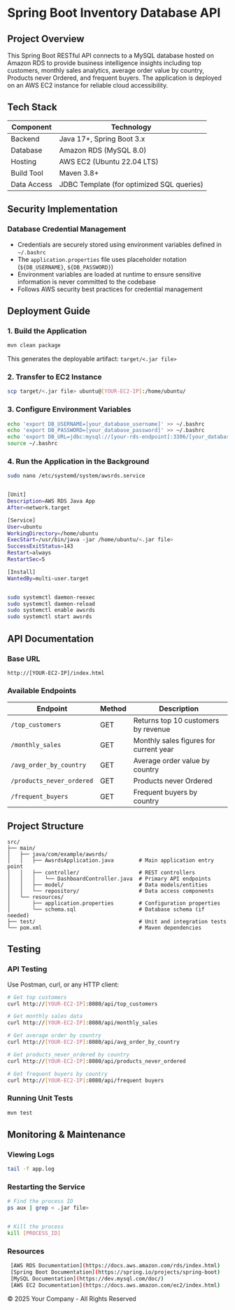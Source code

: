 # Spring Boot Inventory Database API

##  Project Overview
This Spring Boot RESTful API connects to a MySQL database hosted on Amazon RDS to provide business intelligence insights including top customers, monthly sales analytics, average order value by country, Products never Ordered, and frequent buyers. The application is deployed on an AWS EC2 instance for reliable cloud accessibility.

##  Tech Stack

| Component | Technology |
|-----------|------------|
| Backend | Java 17+, Spring Boot 3.x |
| Database | Amazon RDS (MySQL 8.0) |
| Hosting | AWS EC2 (Ubuntu 22.04 LTS) |
| Build Tool | Maven 3.8+ |
| Data Access | JDBC Template (for optimized SQL queries) |

##  Security Implementation

### Database Credential Management
- Credentials are securely stored using environment variables defined in `~/.bashrc`
- The `application.properties` file uses placeholder notation (`${DB_USERNAME}`, `${DB_PASSWORD}`)
- Environment variables are loaded at runtime to ensure sensitive information is never committed to the codebase
- Follows AWS security best practices for credential management

##  Deployment Guide

### 1. Build the Application
```bash
mvn clean package
```
This generates the deployable artifact: `target/<.jar file>`

### 2. Transfer to EC2 Instance
```bash
scp target/<.jar file> ubuntu@[YOUR-EC2-IP]:/home/ubuntu/
```

### 3. Configure Environment Variables
```bash
echo 'export DB_USERNAME=[your_database_username]' >> ~/.bashrc
echo 'export DB_PASSWORD=[your_database_password]' >> ~/.bashrc
echo 'export DB_URL=jdbc:mysql://[your-rds-endpoint]:3306/[your_database]' >> ~/.bashrc
source ~/.bashrc
```

### 4. Run the Application in the Background
```bash
sudo nano /etc/systemd/system/awsrds.service


[Unit]
Description=AWS RDS Java App
After=network.target

[Service]
User=ubuntu
WorkingDirectory=/home/ubuntu
ExecStart=/usr/bin/java -jar /home/ubuntu/<.jar file>
SuccessExitStatus=143
Restart=always
RestartSec=5

[Install]
WantedBy=multi-user.target


sudo systemctl daemon-reexec
sudo systemctl daemon-reload
sudo systemctl enable awsrds
sudo systemctl start awsrds
```

##  API Documentation

### Base URL
```
http://[YOUR-EC2-IP]/index.html
```

### Available Endpoints

| Endpoint | Method | Description |
|----------|--------|-------------|
| `/top_customers` | GET | Returns top 10 customers by revenue 
| `/monthly_sales` | GET | Monthly sales figures for current year
| `/avg_order_by_country` | GET | Average order value by country
| `/products_never_ordered` | GET | Products never Ordered
| `/frequent_buyers` | GET | Frequent buyers by country

##  Project Structure
```
src/
├── main/
│   ├── java/com/example/awsrds/
│   │   ├── AwsrdsApplication.java        # Main application entry point
│   │   ├── controller/                   # REST controllers
│   │   │   └── DashboardController.java  # Primary API endpoints
│   │   ├── model/                        # Data models/entities
│   │   └── repository/                   # Data access components
│   └── resources/
│       ├── application.properties        # Configuration properties
│       └── schema.sql                    # Database schema (if needed)
├── test/                                 # Unit and integration tests
└── pom.xml                               # Maven dependencies
```

##  Testing

### API Testing
Use Postman, curl, or any HTTP client:

```bash
# Get top customers
curl http://[YOUR-EC2-IP]:8080/api/top_customers

# Get monthly sales data
curl http://[YOUR-EC2-IP]:8080/api/monthly_sales

# Get average order by country
curl http://[YOUR-EC2-IP]:8080/api/avg_order_by_country

# Get products_never_ordered by country
curl http://[YOUR-EC2-IP]:8080/api/products_never_ordered

# Get frequent buyers by country
curl http://[YOUR-EC2-IP]:8080/api/frequent buyers
```

### Running Unit Tests
```bash
mvn test
```

##  Monitoring & Maintenance

### Viewing Logs
```bash
tail -f app.log
```

### Restarting the Service
```bash
# Find the process ID
ps aux | grep < .jar file>


# Kill the process
kill [PROCESS_ID]

```
### Resources
```bash
 [AWS RDS Documentation](https://docs.aws.amazon.com/rds/index.html)
 [Spring Boot Documentation](https://spring.io/projects/spring-boot)
 [MySQL Documentation](https://dev.mysql.com/doc/)
 [AWS EC2 Documentation](https://docs.aws.amazon.com/ec2/index.html)
```
© 2025 Your Company - All Rights Reserved
